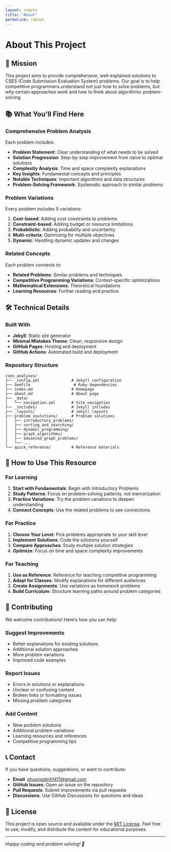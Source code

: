 ```yaml
---
layout: simple
title: "About"
permalink: /about
---
```



# About This Project

## 🎯 Mission

This project aims to provide comprehensive, well-explained solutions to CSES (Code Submission Evaluation System) problems. Our goal is to help competitive programmers understand not just *how* to solve problems, but *why* certain approaches work and how to think about algorithmic problem-solving.

## 📚 What You'll Find Here

### Comprehensive Problem Analysis
Each problem includes:
- **Problem Statement**: Clear understanding of what needs to be solved
- **Solution Progression**: Step-by-step improvement from naive to optimal solutions
- **Complexity Analysis**: Time and space complexity explanations
- **Key Insights**: Fundamental concepts and principles
- **Notable Techniques**: Important algorithms and data structures
- **Problem-Solving Framework**: Systematic approach to similar problems

### Problem Variations
Every problem includes 5 variations:
1. **Cost-based**: Adding cost constraints to problems
2. **Constraint-based**: Adding budget or resource limitations
3. **Probabilistic**: Adding probability and uncertainty
4. **Multi-criteria**: Optimizing for multiple objectives
5. **Dynamic**: Handling dynamic updates and changes

### Related Concepts
Each problem connects to:
- **Related Problems**: Similar problems and techniques
- **Competitive Programming Variations**: Contest-specific optimizations
- **Mathematical Extensions**: Theoretical foundations
- **Learning Resources**: Further reading and practice

## 🛠️ Technical Details

### Built With
- **Jekyll**: Static site generator
- **Minimal Mistakes Theme**: Clean, responsive design
- **GitHub Pages**: Hosting and deployment
- **GitHub Actions**: Automated build and deployment

### Repository Structure
```
cses_analyses/
├── _config.yml              # Jekyll configuration
├── Gemfile                   # Ruby dependencies
├── index.md                 # Homepage
├── about.md                 # About page
├── _data/
│   └── navigation.yml       # Site navigation
├── _includes/               # Jekyll includes
├── _layouts/                # Jekyll layouts
├── problem_soulutions/      # Problem solutions
│   ├── introductory_problems/
│   ├── sorting_and_searching/
│   ├── dynamic_programming/
│   ├── graph_algorithms/
│   ├── advanced_graph_problems/
│   └── ...
└── quick_reference/         # Reference materials
```

## 🚀 How to Use This Resource

### For Learning
1. **Start with Fundamentals**: Begin with Introductory Problems
2. **Study Patterns**: Focus on problem-solving patterns, not memorization
3. **Practice Variations**: Try the problem variations to deepen understanding
4. **Connect Concepts**: Use the related problems to see connections

### For Practice
1. **Choose Your Level**: Pick problems appropriate to your skill level
2. **Implement Solutions**: Code the solutions yourself
3. **Compare Approaches**: Study multiple solution strategies
4. **Optimize**: Focus on time and space complexity improvements

### For Teaching
1. **Use as Reference**: Reference for teaching competitive programming
2. **Adapt for Classes**: Modify explanations for different audiences
3. **Create Assignments**: Use variations as homework problems
4. **Build Curriculum**: Structure learning paths around problem categories

## 🤝 Contributing

We welcome contributions! Here's how you can help:

### Suggest Improvements
- Better explanations for existing solutions
- Additional solution approaches
- More problem variations
- Improved code examples

### Report Issues
- Errors in solutions or explanations
- Unclear or confusing content
- Broken links or formatting issues
- Missing problem categories

### Add Content
- New problem solutions
- Additional problem variations
- Learning resources and references
- Competitive programming tips

## 📞 Contact

If you have questions, suggestions, or want to contribute:

- **Email**: phuongdinh1411@gmail.com
- **GitHub Issues**: Open an issue on the repository
- **Pull Requests**: Submit improvements via pull requests
- **Discussions**: Use GitHub Discussions for questions and ideas

## 📄 License

This project is open source and available under the [MIT License](LICENSE). Feel free to use, modify, and distribute the content for educational purposes.

---

*Happy coding and problem solving! 🎉* 